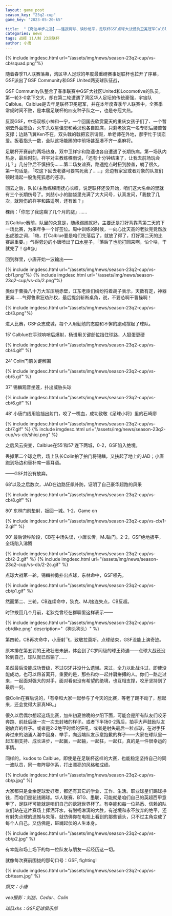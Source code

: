 ```yaml
---
layout: game_post
season_key: "23q2-cup"
game_key: "2023-05-20-k5"

title:  "【奇迹半步之遥】——连扳两球、读秒绝平，足联杯GSF点球大战憾负卫冕冠军CalBlue"
categories: news
tags: 战报 11人制 23足联杯
author: 小唐
---
```


{% include imgdesc.html url="/assets/img/news/season-23q2-cup/vs-cb/squad.png"%}

随着春季11人联赛落幕，湾区华人足球的年度最重磅赛事足联杯也拉开了序幕，GSF派出了GSF Community和GSF United两支球队征战，

GSF Community队整合了春季联赛中GSF大社区United和Locomotive的队员，第一轮3-0拿下交大，却在第二轮遭遇了湾区华人足坛的传统豪强，宇宙队Calblue。Calblue是去年足联杯卫冕冠军，并在本年度春季华人联赛中，全赛季常规时间不败，是本届足联杯的四支种子队之一，也是夺冠大热。


反观GSF，中场双核小神和一宁，一个回国去欣赏夏天的重庆女孩子们了、一个暂别去外面摸鱼，火车头双星佳恩和英汉也各自缺席，只剩老狄克一名专职后腰苦苦支撑；边路飞翼Ken不在，双头戟的戟把玄宗请假，单老师在外地，郝宇忙于谈恋爱。扳着指头一数，全队这场能踢的中前场甚至凑不齐一桌麻将。


足联杯开赛前的两场热身，双中卫祥宇和路遥也各自遭遇了长期伤病。第一场队内热身，最后时刻，祥宇对主教练稞雨说，「还有十分钟结束了，让我去前场玩会儿？」几分钟后不慎扭伤.......第二场友谊赛，路遥抢点时扭到膝盖，躺了很久，第一句话是，「哎这下回去老婆可要骂死我了......」旁边有家室或者对象的队友们顿时涌起一股兔死狐悲的苍凉。

回去之后，队长/主教练稞雨抚心长叹，说足联杯还没开始，咱们这大名单的里就有三个长期伤号了。刘喆小小的脑袋里充满了大大问号，认真发问，「我数了几次，就刚伤的祥宇和路遥啊，还有谁？」

稞雨：「你忘了我这瘸了几个月的腿」......


对Calblue赛前，队里的众意是，随缘踢踢就好，主要还是打好背靠背第二天的下一场比赛，为来年争一个好签位。周中训练的时候，一向心比天高的老狄克竟然放出虎狼之词，「嗨，打Calblue要是咱们先落后了，就放了得了，打好第二天的比赛最重要。」气得旁边的小唐喷出了口水星子，「落后了也能打回来啊，怕个啥，干就完了！@#@」

回到群里，小唐开始一波输出——

{% include imgdesc.html url="/assets/img/news/season-23q2-cup/vs-cb/1.png"%}
{% include imgdesc.html url="/assets/img/news/season-23q2-cup/vs-cb/2.png"%}

类似于曹操八十万大军压境赤壁，江东老臣们纷纷捋着胡子表示，天数有定，神器更易......气得鲁肃狂劝孙权，最后提剑斩断桌角，说，不要怂啊干曹操啊！

{% include imgdesc.html url="/assets/img/news/season-23q2-cup/vs-cb/3.png"%}

进入比赛，GSF众志成城，每个人用勤勉的态度和不懈的跑动撑起了球队。

15’ Calblue在手球响哨后爆射，杨谱用关键部位挡住球路，人狠蛋更硬

{% include imgdesc.html url="/assets/img/news/season-23q2-cup/vs-cb/4.gif" %}

24’ Colin门前关键解围

{% include imgdesc.html url="/assets/img/news/season-23q2-cup/vs-cb/5.gif" %}

37’ 锡麟观音坐莲，扑出威胁头球

{% include imgdesc.html url="/assets/img/news/season-23q2-cup/vs-cb/6.gif" %}

48’ 小唐门线用脸挡出射门，咬了一嘴血，成功致敬《足球小将》里的石崎廖

{% include imgdesc.html url="/assets/img/news/season-23q2-cup/vs-cb/7.gif" %}
{% include imgdesc.html url="/assets/img/news/season-23q2-cup/vs-cb/shiqi.png" %}

之后风云突变，Calblue在55’和57’连下两城，0-2，GSF陷入绝境。

丢掉第二个球之后，场上队长Colin拍了拍门将锡麟，又扶起了地上的JAD；小唐跑到场边和替补席一番耳语。

——GSF并没有放弃。

68’以及之后数次，JAD在边路狂飙补防，证明了自己豪华超跑的风采

{% include imgdesc.html url="/assets/img/news/season-23q2-cup/vs-cb/8.gif" %}

80’ 东林门前垫射，扳回一城。1-2，Game on

{% include imgdesc.html url="/assets/img/news/season-23q2-cup/vs-cb/1-2.gif" %}

90’ 最后读秒阶段，CB在中场失误，小唐长传，MJ破门。2-2，GSF绝地扳平，全场陷入沸腾

{% include imgdesc.html url="/assets/img/news/season-23q2-cup/vs-cb/2-2.gif" %}
{% include imgdesc.html url="/assets/img/news/season-23q2-cup/vs-cb/2-2c.gif" %}

点球大战第一轮，锡麟神勇扑出点球，东林命中，GSF领先。

{% include imgdesc.html url="/assets/img/news/season-23q2-cup/vs-cb/p1.gif" %}

然而第二、三轮，CB连续命中，狄克、MJ接连失点，CB反超。

时钟拨回几个月前，老狄克曾经在群聊里这样表示——

{% include imgdesc.html url="/assets/img/news/season-23q2-cup/vs-cb/dike.png" description="（狗头狗头）" %}

第四轮，CB再次命中，小唐射飞，致敬拉莫斯。点球结束，GSF没能上演奇迹。

原本排在第五罚的王政壮志未酬，体会到了C罗同级的球王待遇——点球大战还没轮到自己，球队就已然输了......


虽然最后没能成功晋级，不过GSF并没什么遗憾。来过，全力以赴战斗过，即使没能成功，也可以昂首离开。重要的是，那些和你一起并肩拼搏的人。你们一路走过来，一起面对强大的对手，面对看似没有希望的绝境，也互相支撑，咬牙坚持到了最后一刻。

像Colin在赛后说的，「有幸和大家一起参与了今天的比赛，等老了踢不动了，想起来，还会觉得大家真NB。」


很久以后偶尔想起这场比赛，加州初夏傍晚的夕阳下面，可能会是所有队友们咬牙奔跑、前赴后继一次一次去封堵的样子。或者下半场0-2落后，拍手大声鼓励队友别放弃的样子。或者是2-2绝平时候的狂吼，或者是射失最后一粒点球，在对手狂奔过来的汹涌人潮中回身、举手，向远端队友示意抱歉的样子——大家在球队里一起互相支持、成长进步，一起赢，一起输，一起狂，一起扛，真的是一件很幸运的事情。

同样的，kudos to Calblue，即使是在足联杯这样的大赛，也能稳定坚持自己的同一波队员，同一套阵容体系，打出漂亮的风格和成绩。

{% include imgdesc.html url="/assets/img/news/season-23q2-cup/vs-cb/p.jpg" %}

大家都只是业余足球爱好者，都还有其它的学业、工作、生活。职业球星们踢球挣钱，而咱们是花钱踢球。华人联赛、BTG、墨联，可能就是咱们自己的英超西甲意甲了，足联杯可能就是咱们自己的欧冠世界杯了。有幸能和每一位熟悉、信赖的队友们站在这片赛场上挥洒汗水，有酣畅淋漓的大胜，有逆境和永不放弃的绝平，还有射失点球的遗憾与失落。就仿佛你在电视上看到的那些镜头，只不过主角变成了每个人自己。又仿佛是，斑斓起伏的人生本身。

{% include imgdesc.html url="/assets/img/news/season-23q2-cup/vs-cb/p2.jpg" %}

有幸能和场上场下的每一位队友与朋友一起经历这一切。

就像每次赛前围拢的那句口号：GSF, fighting!


{% include imgdesc.html url="/assets/img/news/season-23q2-cup/vs-cb/team.jpg" %}



*撰文：小唐*

*veo摄影：刘喆、Cedar、Colin*

*球队xhs：GSF足球俱乐部*
